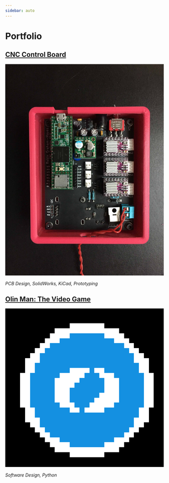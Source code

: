 ```yaml
---
sidebar: auto
---
```


# Portfolio



## [CNC Control Board](./CNC_Board.md)
![alt](./media/CNC/CNC_Board.jpg)

*PCB Design, SolidWorks, KiCad, Prototyping*





## [Olin Man: The Video Game](./Olin_Man.md)

![alt](./media/OlinMan/OlinMan.png)

*Software Design, Python*